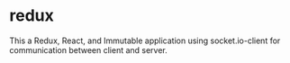 # redux

This a Redux, React, and Immutable application using socket.io-client for communication between client and server.